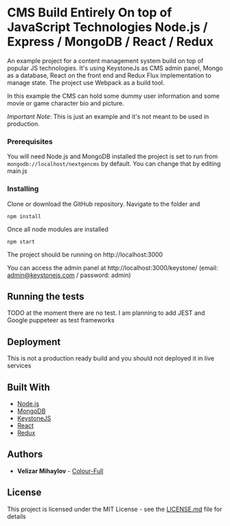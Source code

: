 # CMS Build Entirely On top of JavaScript Technologies Node.js / Express / MongoDB / React / Redux

An example project for a content management system build on top of popular JS technologies. It's using KeystoneJs as CMS admin panel, Mongo as a database, React on the front end and Redux Flux implementation to manage state. The project use Webpack as a build tool.

In this example the CMS can hold some dummy user information and some movie or game character bio and picture.

*Important Note*: This is just an example and it's not meant to be used in production.

### Prerequisites

You will need Node.js and MongoDB installed the project is set to run from `mongodb://localhost/nextgencms` by default. You can change that by editing main.js

### Installing

Clone or download the GitHub repository. Navigate to the folder and 

```
npm install
```

Once all node modules are installed 

```
npm start
``` 

The project should be running on http://localhost:3000

You can access the admin panel at http://localhost:3000/keystone/ (email: admin@keystonejs.com / password: admin)

## Running the tests

TODO at the moment there are no test. I am planning to add JEST and Google puppeteer as test frameworks


## Deployment

This is not a production ready build and you should not deployed it in live services 

## Built With

* [Node.js](https://nodejs.org/en/)
* [MongoDB](https://www.mongodb.com/)
* [KeystoneJS](http://keystonejs.com/)
* [React](https://reactjs.org/)
* [Redux](https://redux.js.org/)

## Authors

* **Velizar Mihaylov** - [Colour-Full](http://colour-full.co.uk)

## License

This project is licensed under the MIT License - see the [LICENSE.md](LICENSE.md) file for details

